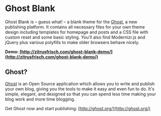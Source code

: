 # Ghost Blank  

Ghost Blank is – guess what! – a blank theme for the [Ghost](http://ghost.org/), a new publishing platform. It contains all necessary files for your own theme design including templates for homepage and posts and a CSS file with custom reset and some basic styling. You’ll also find Modernizr.js and jQuery plus various polyfills to make older browsers behave nicely.

**Demo: [http://zitrusfrisch.com/ghost-blank-demo/](http://zitrusfrisch.com/ghost-blank-demo/)**

## Ghost?  

[Ghost](http://ghost.org/) is an Open Source application which allows you to write and publish your own blog, giving you the tools to make it easy and even fun to do. It's simple, elegant, and designed so that you can spend less time making your blog work and more time blogging.

Get Ghost now and start publishing: [http://ghost.org/](http://ghost.org/)